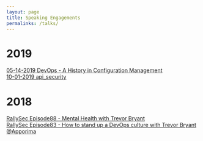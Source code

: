 ```yaml
---
layout: page
title: Speaking Engagements
permalinks: /talks/
---
```


# 2019

[05-14-2019 DevOps - A History in Configuration Management](assets/slides/devops_history_config_mgmt.pdf)<br />
[10-01-2019 api_security](assets/slides/api_security.pdf)<br />

# 2018

[RallySec Episode88 - Mental Health with Trevor Bryant](https://www.youtube.com/watch?v=8mBbfNpV67k)<br />
[RallySec Episode83 - How to stand up a DevOps culture with Trevor Bryant @Apporima](https://www.youtube.com/watch?v=8j1m657k19A)<br />


